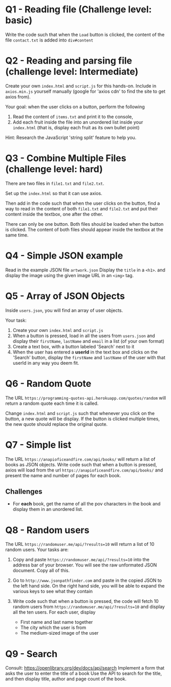# Q1 - Reading file (Challenge level: basic)

Write the code such that when the `Load` button is clicked, the content of the file
`contact.txt` is added into `div#content`

# Q2 - Reading and parsing file (challenge level: Intermediate)

Create your own `index.html` and `script.js` for this hands-on. Include in `axios.min.js` 
yourself manually (google for 'axios cdn' to find the site to get axios from).

Your goal: when the user clicks on a button, perform the following

1. Read the content of `items.txt` and print it to the console,
2. Add each fruit inside the file into an unordered list inside your `index.html` (that is, display each fruit
as its own bullet point)

Hint: Research the JavaScript 'string split' feature to help you.

# Q3 - Combine Multiple Files (challenge level: hard)
There are two files in `file1.txt` and `file2.txt`.

Set up the `index.html` so that it can use axios.

Then add in the code such that when the user clicks on the button, find a way to
read in the content of both `file1.txt` and `file2.txt` and put their content
inside the textbox, one after the other.

There can only be one button. Both files should be loaded when the button is clicked.
The content of both files should appear inside the textbox at the same time.

# Q4 - Simple JSON example

Read in the example JSON file `artwork.json`
Display the `title` in a `<h1>`. and display the image using the given image URL in an `<img>` tag.

# Q5 - Array of JSON Objects

Inside `users.json`, you will find an array of user objects.

Your task: 

1. Create your own `index.html` and `script.js`
2. When a button is pressed, load in all the users from `users.json` and display their `firstName`, `lastName` and `email` in a list (of your own format)
3. Create a text box, with a button labeled 'Search' next to it
4. When the user has entered a **userId** in the text box and clicks on the 'Search' button, display the `firstName` and `lastName` of the user with that userId in any way you deem fit.

# Q6 - Random Quote
The URL `https://programming-quotes-api.herokuapp.com/quotes/random` will return a random quote each time it is called. 

Change `index.html` and `script.js` such that whenever you click on the button, a new quote will be display. If the button is clicked multiple times, the new quote
should replace the original quote.

# Q7 - Simple list
The URL `https://anapioficeandfire.com/api/books/` will return a list of books as JSON objects. Write code such that when a button is pressed,  axios will load from
the url `https://anapioficeandfire.com/api/books/` and present the name and number of pages for each book.

## Challenges ##
* For **each** book,  get the name of all the pov characters in the book and display them in an unordered list.

# Q8 - Random users
The URL `https://randomuser.me/api/?results=10` will return a list of 10 random users. Your tasks are:

1. Copy and paste `https://randomuser.me/api/?results=10` into the address bar of your browser. You will see the raw unformated JSON document. Copy all of this.

2. Go to `http://www.jsonpathfinder.com` and paste in the copied JSON to the left hand side. On the right hand side, you will be able to expand the various keys to see what they contain

3. Write code such that when a button is pressed, the code will fetch 10 random users from `https://randomuser.me/api/?results=10` and display all the ten users. For each user, display
  
   * First name and last name together
   * The city which the user is from
   * The medium-sized image of the user


# Q9 - Search
Consult: https://openlibrary.org/dev/docs/api/search 
Implement a form that asks the user to enter the title of a book
Use the API to search for the title, and then display
title, author and page count of the book.

